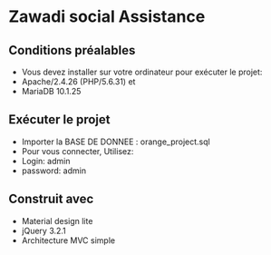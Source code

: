 # Zawadi social Assistance

## Conditions préalables
* Vous devez installer sur votre ordinateur pour exécuter le projet:
* Apache/2.4.26 (PHP/5.6.31) et 
* MariaDB 10.1.25

## Exécuter le projet

* Importer la BASE DE DONNEE : orange_project.sql
* Pour vous connecter, Utilisez:
* Login: admin
* password: admin

## Construit avec
* Material design lite
* jQuery 3.2.1
* Architecture MVC simple
